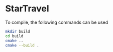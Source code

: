 # StarTravel

To compile, the following commands can be used
```bash
mkdir build
cd build
cmake ..
cmake --build .
```
